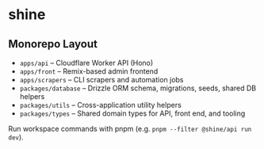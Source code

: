 # shine

## Monorepo Layout

- `apps/api` – Cloudflare Worker API (Hono)
- `apps/front` – Remix-based admin frontend
- `apps/scrapers` – CLI scrapers and automation jobs
- `packages/database` – Drizzle ORM schema, migrations, seeds, shared DB helpers
- `packages/utils` – Cross-application utility helpers
- `packages/types` – Shared domain types for API, front end, and tooling

Run workspace commands with pnpm (e.g. `pnpm --filter @shine/api run dev`).
